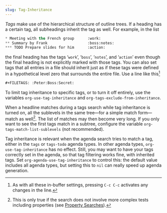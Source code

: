 ```yaml
---
slug: Tag-Inheritance
---
```


*Tags* make use of the hierarchical structure of outline trees. If a heading has a certain tag, all subheadings inherit the tag as well. For example, in the list

```lisp
* Meeting with the French group      :work:
** Summary by Frank                  :boss:notes:
*** TODO Prepare slides for him      :action:
```

the final heading has the tags ‘`work`’, ‘`boss`’, ‘`notes`’, and ‘`action`’ even though the final heading is not explicitly marked with those tags. You can also set tags that all entries in a file should inherit just as if these tags were defined in a hypothetical level zero that surrounds the entire file. Use a line like this[^1]

```lisp
#+FILETAGS: :Peter:Boss:Secret:
```

To limit tag inheritance to specific tags, or to turn it off entirely, use the variables `org-use-tag-inheritance` and `org-tags-exclude-from-inheritance`.

When a headline matches during a tags search while tag inheritance is turned on, all the sublevels in the same tree—for a simple match form—match as well[^2]. The list of matches may then become very long. If you only want to see the first tags match in a subtree, configure the variable `org-tags-match-list-sublevels` (not recommended).

Tag inheritance is relevant when the agenda search tries to match a tag, either in the `tags` or `tags-todo` agenda types. In other agenda types, `org-use-tag-inheritance` has no effect. Still, you may want to have your tags correctly set in the agenda, so that tag filtering works fine, with inherited tags. Set `org-agenda-use-tag-inheritance` to control this: the default value includes all agenda types, but setting this to `nil` can really speed up agenda generation.

[^1]: As with all these in-buffer settings, pressing `C-c C-c` activates any changes in the line.

[^2]: This is only true if the search does not involve more complex tests including properties (see [Property Searches](Property-Searches)).
